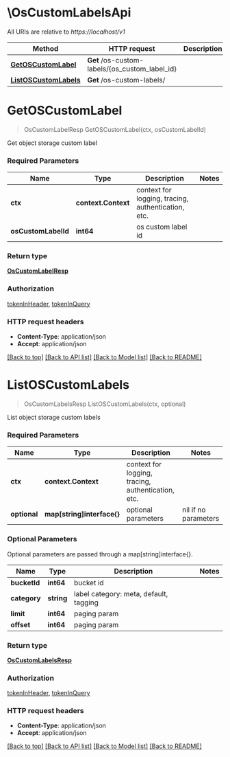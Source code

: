 # \OsCustomLabelsApi

All URIs are relative to *https://localhost/v1*

Method | HTTP request | Description
------------- | ------------- | -------------
[**GetOSCustomLabel**](OsCustomLabelsApi.md#GetOSCustomLabel) | **Get** /os-custom-labels/{os_custom_label_id} | 
[**ListOSCustomLabels**](OsCustomLabelsApi.md#ListOSCustomLabels) | **Get** /os-custom-labels/ | 


# **GetOSCustomLabel**
> OsCustomLabelResp GetOSCustomLabel(ctx, osCustomLabelId)


Get object storage custom label

### Required Parameters

Name | Type | Description  | Notes
------------- | ------------- | ------------- | -------------
 **ctx** | **context.Context** | context for logging, tracing, authentication, etc.
  **osCustomLabelId** | **int64**| os custom label id | 

### Return type

[**OsCustomLabelResp**](OSCustomLabelResp.md)

### Authorization

[tokenInHeader](../README.md#tokenInHeader), [tokenInQuery](../README.md#tokenInQuery)

### HTTP request headers

 - **Content-Type**: application/json
 - **Accept**: application/json

[[Back to top]](#) [[Back to API list]](../README.md#documentation-for-api-endpoints) [[Back to Model list]](../README.md#documentation-for-models) [[Back to README]](../README.md)

# **ListOSCustomLabels**
> OsCustomLabelsResp ListOSCustomLabels(ctx, optional)


List object storage custom labels

### Required Parameters

Name | Type | Description  | Notes
------------- | ------------- | ------------- | -------------
 **ctx** | **context.Context** | context for logging, tracing, authentication, etc.
 **optional** | **map[string]interface{}** | optional parameters | nil if no parameters

### Optional Parameters
Optional parameters are passed through a map[string]interface{}.

Name | Type | Description  | Notes
------------- | ------------- | ------------- | -------------
 **bucketId** | **int64**| bucket id | 
 **category** | **string**| label category: meta, default, tagging | 
 **limit** | **int64**| paging param | 
 **offset** | **int64**| paging param | 

### Return type

[**OsCustomLabelsResp**](OSCustomLabelsResp.md)

### Authorization

[tokenInHeader](../README.md#tokenInHeader), [tokenInQuery](../README.md#tokenInQuery)

### HTTP request headers

 - **Content-Type**: application/json
 - **Accept**: application/json

[[Back to top]](#) [[Back to API list]](../README.md#documentation-for-api-endpoints) [[Back to Model list]](../README.md#documentation-for-models) [[Back to README]](../README.md)

